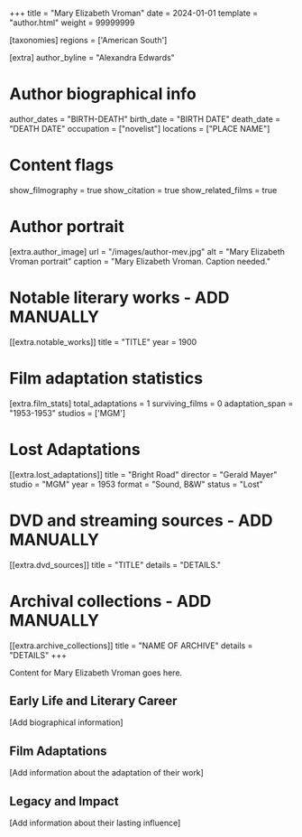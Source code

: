 +++
title = "Mary Elizabeth Vroman"
date = 2024-01-01
template = "author.html"
weight = 99999999

[taxonomies]
regions = ['American South']

[extra]
author_byline = "Alexandra Edwards"

# Author biographical info
author_dates = "BIRTH-DEATH"
birth_date = "BIRTH DATE"
death_date = "DEATH DATE"
occupation = ["novelist"]
locations = ["PLACE NAME"]

# Content flags
show_filmography = true
show_citation = true
show_related_films = true

# Author portrait
[extra.author_image]
url = "/images/author-mev.jpg"
alt = "Mary Elizabeth Vroman portrait"
caption = "Mary Elizabeth Vroman. Caption needed."

# Notable literary works - ADD MANUALLY
[[extra.notable_works]]
title = "TITLE"
year = 1900

# Film adaptation statistics
[extra.film_stats]
total_adaptations = 1
surviving_films = 0
adaptation_span = "1953-1953"
studios = ['MGM']
# Lost Adaptations
[[extra.lost_adaptations]]
title = "Bright Road"
director = "Gerald Mayer"
studio = "MGM"
year = 1953
format = "Sound, B&W"
status = "Lost"


# DVD and streaming sources - ADD MANUALLY
[[extra.dvd_sources]]
title = "TITLE"
details = "DETAILS."

# Archival collections - ADD MANUALLY
[[extra.archive_collections]]
title = "NAME OF ARCHIVE"
details = "DETAILS"
+++

Content for Mary Elizabeth Vroman goes here. 

## Early Life and Literary Career

[Add biographical information]

## Film Adaptations

[Add information about the adaptation of their work]

## Legacy and Impact

[Add information about their lasting influence]
